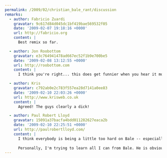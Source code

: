 ```yaml
---
permalink: /2009/02/christian_bale_rant/discussion
remarks:
  - author: Fabricio Zuardi
    gravatar: 9c617d84d045dc1bf419bae569532f05
    date: '2009-02-07 19:18:16 +0000'
    url: http://fabricio.org
    content: |
      Best remix so far.

  - author: Jon Roobottom
    gravatar: e3c764941478ad667ec52f1b9e700be5
    date: '2009-02-08 13:12:55 +0000'
    url: http://roobottom.com
    content: |
      I think you're right... this does get funnier when you hear it more than once. He still comes off as a highly-strung knob tho.

  - author: Kris
    gravatar: c792ab0e2c783f557ea28d7141a0ee83
    date: '2009-02-10 22:03:26 +0000'
    url: http://www.krisweb.co.uk
    content: |
      Agreed! The guys clearly a dick!

  - author: Paul Robert Lloyd
    gravatar: 15091a37bacfa4bdd011282627eaca2b
    date: '2009-02-10 22:25:51 +0000'
    url: http://paulrobertlloyd.com/
    content: |
      I think everybody is being a little too hard on Bale -- especially when you take into account the DP walking around and distracting Bale while he was filming his scene. Bale has since stated he was half 'in character' when he flipped so that may have had some effect too (whether you choose to believe that or not is up to you).
      
      Personally, I'm trying to learn all I can from Bale. He is obviously highly skilled in ranting, so I'm looking to see how I can use his style in my own material ;-)
---
```

